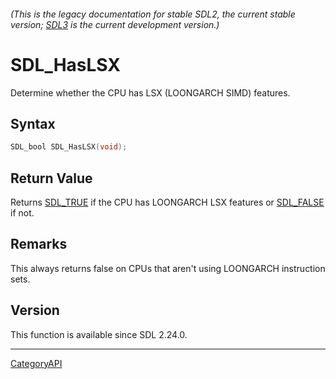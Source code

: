 ###### (This is the legacy documentation for stable SDL2, the current stable version; [SDL3](https://wiki.libsdl.org/SDL3/) is the current development version.)
# SDL_HasLSX

Determine whether the CPU has LSX (LOONGARCH SIMD) features.

## Syntax

```c
SDL_bool SDL_HasLSX(void);

```

## Return Value

Returns [SDL_TRUE](SDL_TRUE.md) if the CPU has LOONGARCH LSX features or
[SDL_FALSE](SDL_FALSE.md) if not.

## Remarks

This always returns false on CPUs that aren't using LOONGARCH instruction
sets.

## Version

This function is available since SDL 2.24.0.

----
[CategoryAPI](CategoryAPI.md)
